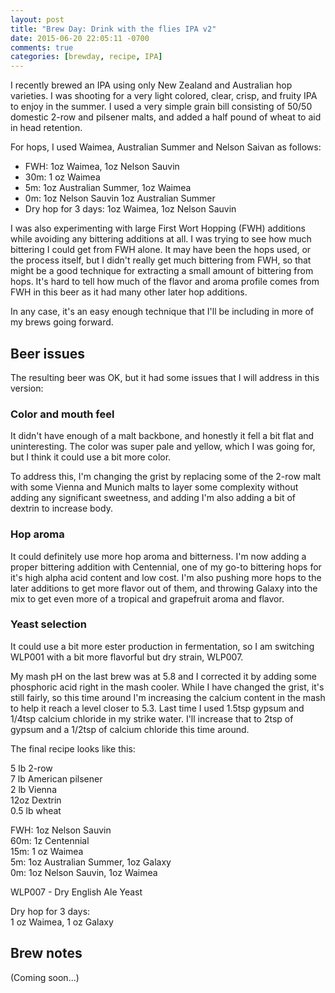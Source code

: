 ```yaml
---
layout: post
title: "Brew Day: Drink with the flies IPA v2"
date: 2015-06-20 22:05:11 -0700
comments: true
categories: [brewday, recipe, IPA]
---
```


I recently brewed an IPA using only New Zealand and Australian hop varieties. I
was shooting for a very light colored, clear, crisp, and fruity IPA to enjoy in
the summer. I used a very simple grain bill consisting of 50/50 domestic 2-row
and pilsener malts, and added a half pound of wheat to aid in head retention.

For hops, I used Waimea, Australian Summer and Nelson Saivan as follows:

<!--more-->

* FWH: 1oz Waimea, 1oz Nelson Sauvin
* 30m: 1 oz Waimea
* 5m: 1oz Australian Summer, 1oz Waimea
* 0m: 1oz Nelson Sauvin 1oz Australian Summer
* Dry hop for 3 days: 1oz Waimea, 1oz Nelson Sauvin

I was also experimenting with large First Wort Hopping (FWH) additions while
avoiding any bittering additions at all. I was trying to see how much bittering
I could get from FWH alone. It may have been the hops used, or the process
itself, but I didn't really get much bittering from FWH, so that might be a
good technique for extracting a small amount of bittering from hops. It's hard
to tell how much of the flavor and aroma profile comes from FWH in this beer as
it had many other later hop additions.

In any case, it's an easy enough technique that I'll be including in more of my
brews going forward.

## Beer issues

The resulting beer was OK, but it had some issues that I will address in this
version:

### Color and mouth feel

It didn't have enough of a malt backbone, and honestly it fell a bit flat and
uninteresting. The color was super pale and yellow, which I was going for, but
I think it could use a bit more color.

To address this, I'm changing the grist by replacing some of the 2-row malt
with some Vienna and Munich malts to layer some complexity without adding any
significant sweetness, and adding I'm also adding a bit of dextrin to increase
body.

### Hop aroma

It could definitely use more hop aroma and bitterness. I'm now adding a proper
bittering addition with Centennial, one of my go-to bittering hops for it's
high alpha acid content and low cost. I'm also pushing more hops to the later
additions to get more flavor out of them, and throwing Galaxy into the mix
to get even more of a tropical and grapefruit aroma and flavor.

### Yeast selection

It could use a bit more ester production in fermentation, so I am switching
WLP001 with a bit more flavorful but dry strain, WLP007.

My mash pH on the last brew was at 5.8 and I corrected it by adding some
phosphoric acid right in the mash cooler. While I have changed the grist, it's
still fairly, so this time around I'm increasing the calcium content in the
mash to help it reach a level closer to 5.3. Last time I used 1.5tsp gypsum and
1/4tsp calcium chloride in my strike water. I'll increase that to 2tsp of
gypsum and a 1/2tsp of calcium chloride this time around.

The final recipe looks like this:

5 lb 2-row<br>
7 lb American pilsener<br>
2 lb Vienna<br>
12oz Dextrin<br>
0.5 lb wheat

FWH: 1oz Nelson Sauvin<br>
60m: 1z Centennial<br>
15m: 1 oz Waimea<br>
5m: 1oz Australian Summer, 1oz Galaxy<br>
0m: 1oz Nelson Sauvin, 1oz Waimea

WLP007 - Dry English Ale Yeast

Dry hop for 3 days:<br>
1 oz Waimea, 1 oz Galaxy

## Brew notes

(Coming soon...)
